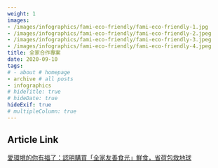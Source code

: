 ```yaml
---
weight: 1
images:
- /images/infographics/fami-eco-friendly/fami-eco-friendly-1.jpg
- /images/infographics/fami-eco-friendly/fami-eco-friendly-2.jpeg
- /images/infographics/fami-eco-friendly/fami-eco-friendly-3.jpeg
- /images/infographics/fami-eco-friendly/fami-eco-friendly-4.jpeg
title: 全家合作專案
date: 2020-09-10
tags:
# - about # homepage
- archive # all posts
- infographics
# hideTitle: true
# hideDate: true
hideExif: true
# multipleColumn: true
---
```


## Article Link

[愛環境的你有福了：認明購買「全家友善食光」鮮食，省荷包救地球](https://www.thenewslens.com/article/140182)
